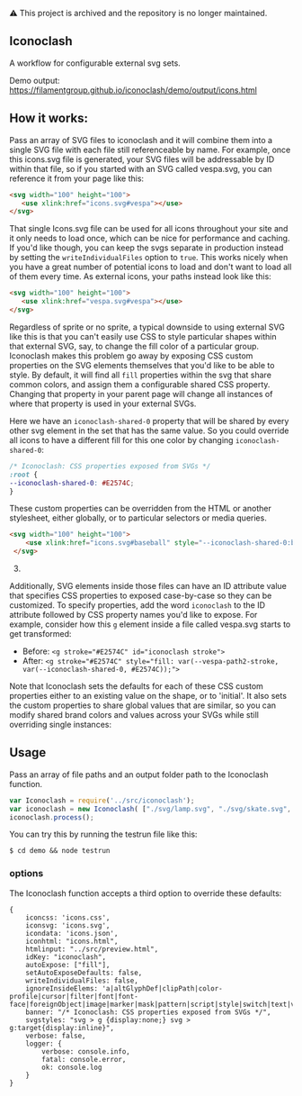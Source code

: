 :warning: This project is archived and the repository is no longer maintained. 

## Iconoclash

A workflow for configurable external svg sets.

Demo output: https://filamentgroup.github.io/iconoclash/demo/output/icons.html 


## How it works:

Pass an array of SVG files to iconoclash and it will combine them into a single SVG file with each file still referenceable by name. For example, once this icons.svg file is generated, your SVG files will be addressable by ID within that file, so if you started with an SVG called vespa.svg, you can reference  it from your page like this:

 ```html
<svg width="100" height="100">
    <use xlink:href="icons.svg#vespa"></use>
 </svg>
```

That single Icons.svg file can be used for all icons throughout your site and it only needs to load once, which can be nice for performance and caching. If you'd like though, you can keep the svgs separate in production instead by setting the `writeIndividualFiles` option to `true`. This works nicely when you have a great number of potential icons to load and don't want to load all of them every time. As external icons, your paths instead look like this:

 ```html
<svg width="100" height="100">
    <use xlink:href="vespa.svg#vespa"></use>
 </svg>
```


Regardless of sprite or no sprite, a typical downside to using external SVG like this is that you can't easily use CSS to style particular shapes within that external SVG, say, to change the fill color of a particular group. Iconoclash makes this problem go away by exposing CSS custom properties on the SVG elements themselves that you'd like to be able to style. By default, it will find all `fill` properties within the svg that share common colors, and assign them a configurable shared CSS property. Changing that property in your parent page will change all instances of where that property is used in your external SVGs.

Here we have an `iconoclash-shared-0` property that will be shared by every other svg element in the set that has the same value. So you could override all icons to have a different fill for this one color by changing `iconoclash-shared-0`:

``` css
/* Iconoclash: CSS properties exposed from SVGs */
:root {
--iconoclash-shared-0: #E2574C;
}
```

These custom properties can be overridden from the HTML or another stylesheet, either globally, or to particular selectors or media queries.

```html
<svg width="100" height="100">
    <use xlink:href="icons.svg#baseball" style="--iconoclash-shared-0:blue;"></use>
 </svg>
 ```

3.
Additionally, SVG elements inside those files can have an ID attribute value that specifies CSS properties to exposed case-by-case so they can be customized. To specify properties, add the word `iconoclash` to the ID attribute followed by CSS property names you'd like to expose. For example, consider how this `g` element inside a file called vespa.svg starts to get transformed:

 - Before:  `<g stroke="#E2574C" id="iconoclash stroke">`
 - After:   `<g stroke="#E2574C" style="fill: var(--vespa-path2-stroke, var(--iconoclash-shared-0, #E2574C));">`

Note that Iconoclash sets the defaults for each of these CSS custom properties either to an existing value on the shape, or to 'initial'. It also sets the custom properties to share global values that are similar, so you can modify shared brand colors and values across your SVGs while still overriding single instances:




## Usage

Pass an array of file paths and an output folder path to the  Iconoclash function.

```js 
var Iconoclash = require('../src/iconoclash');
var iconoclash = new Iconoclash( ["./svg/lamp.svg", "./svg/skate.svg", "./svg/vespa.svg"], "./output/" );
iconoclash.process();
```

You can try this by running the testrun file like this:

```
$ cd demo && node testrun
```

### options

The Iconoclash function accepts a third option to override these defaults:

```
{
    iconcss: 'icons.css',
    iconsvg: 'icons.svg',
    icondata: 'icons.json',
    iconhtml: "icons.html",
    htmlinput: "../src/preview.html",
    idKey: "iconoclash",
    autoExpose: ["fill"],
    setAutoExposeDefaults: false,
    writeIndividualFiles: false,
    ignoreInsideElems: 'a|altGlyphDef|clipPath|color-profile|cursor|filter|font|font-face|foreignObject|image|marker|mask|pattern|script|style|switch|text|view',
    banner: "/* Iconoclash: CSS properties exposed from SVGs */",
    svgstyles: "svg > g {display:none;} svg > g:target{display:inline}",
    verbose: false,
    logger: {
        verbose: console.info,
        fatal: console.error,
        ok: console.log
    }
}
```
